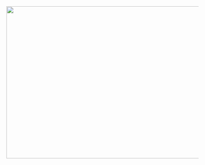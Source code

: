 
<img src="https://media.tenor.com/_CQj5FE_9eoAAAAC/cofee-brown.gif" height="400" width="600">

<!---
ELIIKR/ELIIKR is a ✨ special ✨ repository because its `README.md` (this file) appears on your GitHub profile.
You can click the Preview link to take a look at your changes.
--->
